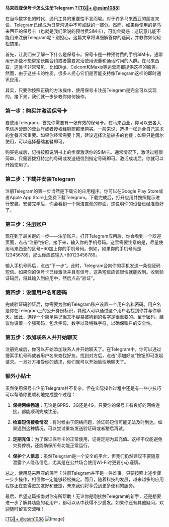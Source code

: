 **马来西亚保号卡怎么注册Telegram？[[TG💪+ @esim1088](https://t.me/s/esim1088)]**

在当今数字化的时代，通讯工具的重要性不言而喻。对于许多马来西亚的朋友来说，Telegram已经成为日常沟通中不可或缺的一部分。然而，如果你使用的是马来西亚的保号卡（也就是我们常说的预付费SIM卡），可能会疑惑：这玩意儿能不能用来注册Telegram呢？别担心，这篇文章将详细解答你的疑问，并教你如何轻松搞定。

首先，让我们来了解一下什么是保号卡。保号卡是一种预付费的手机SIM卡，通常用于那些不想绑定长期合约或者需要灵活使用流量和通话时间的人群。在马来西亚，这类卡非常常见，比如Digi、Celcom和Maxis等运营商都提供这样的服务。然而，由于这些卡的性质，很多人担心它们是否能支持像Telegram这样的即时通讯应用。

其实，只要你按照正确的方法操作，使用保号卡注册Telegram是完全可以实现的。接下来，我们就一步步教你如何操作。

### 第一步：购买并激活保号卡

要使用Telegram，首先你需要有一张有效的保号卡。在马来西亚，你可以去各大电信运营商的营业厅或者授权经销商那里购买。一般来说，选择一张适合自己需求的套餐非常重要。如果你经常需要上网，建议选择流量较多的套餐；如果只是偶尔使用，可以选择基础套餐即可。

购买完成后，记得按照说明书上的步骤激活你的SIM卡。通常情况下，激活过程很简单，只需要拨打特定的号码或发送短信到指定号码即可。激活成功后，你就可以开始使用了。

### 第二步：下载并安装Telegram

注册Telegram的第一步当然是下载它的应用程序。你可以在Google Play Store或者Apple App Store上免费下载Telegram。下载完成后，打开应用并按照提示进行安装。安装完毕后，你会看到一个简洁直观的界面，这说明你的设备已经准备好了。

### 第三步：注册账户

现在到了最关键的一步——注册账户。打开Telegram应用后，你会看到一个欢迎页面，点击“注册”按钮。接下来，输入你的手机号码。这里需要注意的是，尽量使用马来西亚的区号+60加上你的手机号码。例如，如果你的手机号码是123456789，那么你应该输入+60123456789。

输入手机号码后，点击“下一步”。此时，Telegram会向你的手机发送一条验证码短信。如果你的保号卡已经激活并且有信号，这条短信应该很快就能收到。收到验证码后，将其输入到应用中，然后点击“验证”。

### 第四步：设置用户名和密码

完成验证码验证后，你需要为你的Telegram账户设置一个用户名和密码。用户名是你在Telegram上的公开身份标识，其他人可以通过这个用户名找到你并与你聊天。因此，选择一个简单易记但又不容易被猜到的名字是很重要的。至于密码，建议你设置一个强密码，包含字母、数字以及特殊字符，以确保账户的安全性。

### 第五步：添加联系人并开始聊天

注册完成后，你可以开始添加联系人并开始聊天了。在Telegram中，你可以通过搜索手机号码或者用户名来查找好友。找到对方后，点击“添加好友”按钮即可发起请求。一旦对方接受你的请求，你们就可以开始愉快地聊天了。

### 额外小贴士

虽然使用保号卡注册Telegram并不复杂，但在实际操作过程中还是有一些小技巧可以帮助你更顺利地完成整个过程：

1. **保持网络畅通**：无论是GPRS、3G还是4G，只要你的保号卡有良好的网络连接，都能顺利完成注册。
   
2. **检查短信接收情况**：有时候由于网络问题，验证码短信可能无法及时到达。如果遇到这种情况，可以尝试重新发送验证码或者稍后再试。

3. **定期充值**：为了保证保号卡的正常使用，记得定期为其充值。这样不仅能避免欠费停机，还能确保所有功能正常运行。

4. **保护个人信息**：虽然Telegram是一个安全的平台，但我们仍然建议不要随意泄露个人隐私信息，尤其是在公共场合使用Wi-Fi时更要小心谨慎。

总之，使用马来西亚的保号卡注册Telegram并不是一件难事。只要按照上述步骤一步步操作，相信你一定能够轻松搞定。而且，随着科技的发展，越来越多的应用程序正在变得更加友好和便捷，未来我们将享受到更多便利的服务。

最后，希望这篇指南对你有所帮助！无论你是刚接触Telegram的新手，还是想要进一步了解其功能的老用户，都可以从中获得不少启发。如果你还有其他疑问，欢迎随时留言交流哦！

[[TG💪+ @esim1088](https://t.me/s/esim1088) ![Image](https://i.postimg.cc/4NQfJmqS/Snipaste-2025-05-13-00-14-12.png)]